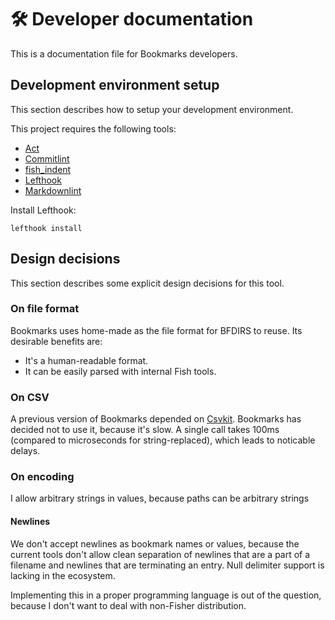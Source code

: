 # 🛠️ Developer documentation

This is a documentation file for Bookmarks developers.

## Development environment setup

This section describes how to setup your development environment.

This project requires the following tools:

- [Act]
- [Commitlint]
- [fish_indent]
- [Lefthook]
- [Markdownlint]

Install Lefthook:

```shell
lefthook install
```

## Design decisions

This section describes some explicit design decisions for this tool.

### On file format

Bookmarks uses home-made as the file format for BFDIRS to reuse. Its desirable
benefits are:

- It's a human-readable format.
- It can be easily parsed with internal Fish tools.

### On CSV

A previous version of Bookmarks depended on [Csvkit][csvkit]. Bookmarks has
decided not to use it, because it's slow. A single call takes 100ms (compared
to microseconds for string-replaced), which leads to noticable delays.

### On encoding

I allow arbitrary strings in values, because paths can be arbitrary strings

#### Newlines

We don't accept newlines as bookmark names or values, because the current tools
don't allow clean separation of newlines that are a part of a filename and
newlines that are terminating an entry. Null delimiter support is lacking in
the ecosystem.

Implementing this in a proper programming language is out of the question,
because I don't want to deal with non-Fisher distribution.

[csvkit]: https://csvkit.readthedocs.io
[Act]: https://github.com/nektos/act
[Commitlint]: https://github.com/conventional-changelog/commitlint
[fish_indent]: https://fishshell.com/docs/current/cmds/fish_indent.html
[Lefthook]: https://github.com/evilmartians/lefthook
[Markdownlint]: https://github.com/igorshubovych/markdownlint-cli
